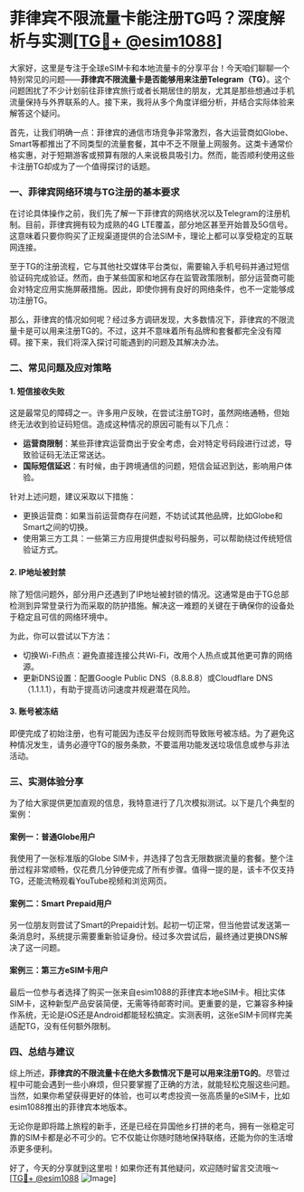 # 菲律宾不限流量卡能注册TG吗？深度解析与实测[[TG💪+ @esim1088](https://t.me/s/esim1088)]

大家好，这里是专注于全球eSIM卡和本地流量卡的分享平台！今天咱们聊聊一个特别常见的问题——**菲律宾不限流量卡是否能够用来注册Telegram（TG）**。这个问题困扰了不少计划前往菲律宾旅行或者长期居住的朋友，尤其是那些想通过手机流量保持与外界联系的人。接下来，我将从多个角度详细分析，并结合实际体验来解答这个疑问。

首先，让我们明确一点：菲律宾的通信市场竞争非常激烈，各大运营商如Globe、Smart等都推出了不同类型的流量套餐，其中不乏不限量上网服务。这类卡通常价格实惠，对于短期游客或预算有限的人来说极具吸引力。然而，能否顺利使用这些卡注册TG却成为了一个值得探讨的话题。

### **一、菲律宾网络环境与TG注册的基本要求**

在讨论具体操作之前，我们先了解一下菲律宾的网络状况以及Telegram的注册机制。目前，菲律宾拥有较为成熟的4G LTE覆盖，部分地区甚至开始普及5G信号。这意味着只要你购买了正规渠道提供的合法SIM卡，理论上都可以享受稳定的互联网连接。

至于TG的注册流程，它与其他社交媒体平台类似，需要输入手机号码并通过短信验证码完成验证。然而，由于某些国家和地区存在监管政策限制，部分运营商可能会对特定应用实施屏蔽措施。因此，即使你拥有良好的网络条件，也不一定能够成功注册TG。

那么，菲律宾的情况如何呢？经过多方调研发现，大多数情况下，菲律宾的不限流量卡是可以用来注册TG的。不过，这并不意味着所有品牌和套餐都完全没有障碍。接下来，我们将深入探讨可能遇到的问题及其解决办法。

### **二、常见问题及应对策略**

#### **1. 短信接收失败**
这是最常见的障碍之一。许多用户反映，在尝试注册TG时，虽然网络通畅，但始终无法收到验证码短信。造成这种情况的原因可能有以下几点：
- **运营商限制**：某些菲律宾运营商出于安全考虑，会对特定号码段进行过滤，导致验证码无法正常送达。
- **国际短信延迟**：有时候，由于跨境通信的问题，短信会延迟到达，影响用户体验。

针对上述问题，建议采取以下措施：
- 更换运营商：如果当前运营商存在问题，不妨试试其他品牌，比如Globe和Smart之间的切换。
- 使用第三方工具：一些第三方应用提供虚拟号码服务，可以帮助绕过传统短信验证方式。

#### **2. IP地址被封禁**
除了短信问题外，部分用户还遇到了IP地址被封锁的情况。这通常是由于TG总部检测到异常登录行为而采取的防护措施。解决这一难题的关键在于确保你的设备处于稳定且可信的网络环境中。

为此，你可以尝试以下方法：
- 切换Wi-Fi热点：避免直接连接公共Wi-Fi，改用个人热点或其他更可靠的网络源。
- 更新DNS设置：配置Google Public DNS（8.8.8.8）或Cloudflare DNS（1.1.1.1），有助于提高访问速度并规避潜在风险。

#### **3. 账号被冻结**
即便完成了初始注册，也有可能因为违反平台规则而导致账号被冻结。为了避免这种情况发生，请务必遵守TG的服务条款，不要滥用功能发送垃圾信息或参与非法活动。

### **三、实测体验分享**

为了给大家提供更加直观的信息，我特意进行了几次模拟测试。以下是几个典型的案例：

#### **案例一：普通Globe用户**
我使用了一张标准版的Globe SIM卡，并选择了包含无限数据流量的套餐。整个注册过程非常顺畅，仅花费几分钟便完成了所有步骤。值得一提的是，该卡不仅支持TG，还能流畅观看YouTube视频和浏览网页。

#### **案例二：Smart Prepaid用户**
另一位朋友则尝试了Smart的Prepaid计划。起初一切正常，但当他尝试发送第一条消息时，系统提示需要重新验证身份。经过多次尝试后，最终通过更换DNS解决了这一问题。

#### **案例三：第三方eSIM卡用户**
最后一位参与者选择了购买一张来自esim1088的菲律宾本地eSIM卡。相比实体SIM卡，这种新型产品安装简便，无需等待邮寄时间。更重要的是，它兼容多种操作系统，无论是iOS还是Android都能轻松搞定。实测表明，这张eSIM卡同样完美适配TG，没有任何额外限制。

### **四、总结与建议**

综上所述，**菲律宾的不限流量卡在绝大多数情况下是可以用来注册TG的**。尽管过程中可能会遇到一些小麻烦，但只要掌握了正确的方法，就能轻松克服这些问题。当然，如果你希望获得更好的体验，也可以考虑投资一张高质量的eSIM卡，比如esim1088推出的菲律宾本地版本。

无论你是即将踏上旅程的新手，还是已经在异国他乡打拼的老鸟，拥有一张稳定可靠的SIM卡都是必不可少的。它不仅能让你随时随地保持联络，还能为你的生活增添更多便利。

好了，今天的分享就到这里啦！如果你还有其他疑问，欢迎随时留言交流哦～ [[TG💪+ @esim1088](https://t.me/s/esim1088) ![Image](https://i.postimg.cc/4NQfJmqS/Snipaste-2025-05-13-00-14-12.png)]